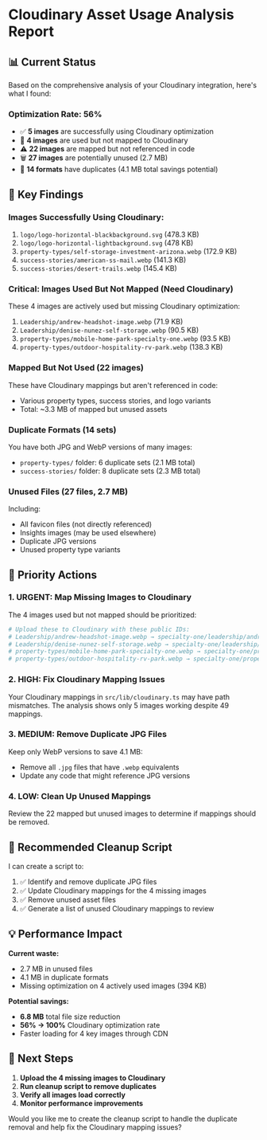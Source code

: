 # Cloudinary Asset Usage Analysis Report

## 📊 Current Status

Based on the comprehensive analysis of your Cloudinary integration, here's what I found:

### **Optimization Rate: 56%**
- ✅ **5 images** are successfully using Cloudinary optimization
- 🔧 **4 images** are used but not mapped to Cloudinary  
- ⚠️ **22 images** are mapped but not referenced in code
- 🗑️ **27 images** are potentially unused (2.7 MB)
- 🔄 **14 formats** have duplicates (4.1 MB total savings potential)

## 🎯 Key Findings

### **Images Successfully Using Cloudinary:**
1. `logo/logo-horizontal-blackbackground.svg` (478.3 KB)
2. `logo/logo-horizontal-lightbackground.svg` (478 KB) 
3. `property-types/self-storage-investment-arizona.webp` (172.9 KB)
4. `success-stories/american-ss-mail.webp` (141.3 KB)
5. `success-stories/desert-trails.webp` (145.4 KB)

### **Critical: Images Used But Not Mapped (Need Cloudinary)**
These 4 images are actively used but missing Cloudinary optimization:
1. `Leadership/andrew-headshot-image.webp` (71.9 KB)
2. `Leadership/denise-nunez-self-storage.webp` (90.5 KB)
3. `property-types/mobile-home-park-specialty-one.webp` (93.5 KB)
4. `property-types/outdoor-hospitality-rv-park.webp` (138.3 KB)

### **Mapped But Not Used (22 images)**
These have Cloudinary mappings but aren't referenced in code:
- Various property types, success stories, and logo variants
- Total: ~3.3 MB of mapped but unused assets

### **Duplicate Formats (14 sets)**
You have both JPG and WebP versions of many images:
- `property-types/` folder: 6 duplicate sets (2.1 MB total)
- `success-stories/` folder: 8 duplicate sets (2.3 MB total)

### **Unused Files (27 files, 2.7 MB)**
Including:
- All favicon files (not directly referenced)
- Insights images (may be used elsewhere)
- Duplicate JPG versions
- Unused property type variants

## 🚨 Priority Actions

### **1. URGENT: Map Missing Images to Cloudinary**
The 4 images used but not mapped should be prioritized:

```bash
# Upload these to Cloudinary with these public IDs:
# Leadership/andrew-headshot-image.webp → specialty-one/leadership/andrew-headshot-image
# Leadership/denise-nunez-self-storage.webp → specialty-one/leadership/denise-nunez-self-storage  
# property-types/mobile-home-park-specialty-one.webp → specialty-one/property-types/mobile-home-park-specialty-one
# property-types/outdoor-hospitality-rv-park.webp → specialty-one/property-types/outdoor-hospitality-rv-park
```

### **2. HIGH: Fix Cloudinary Mapping Issues**
Your Cloudinary mappings in `src/lib/cloudinary.ts` may have path mismatches. The analysis shows only 5 images working despite 49 mappings.

### **3. MEDIUM: Remove Duplicate JPG Files**
Keep only WebP versions to save 4.1 MB:
- Remove all `.jpg` files that have `.webp` equivalents
- Update any code that might reference JPG versions

### **4. LOW: Clean Up Unused Mappings**
Review the 22 mapped but unused images to determine if mappings should be removed.

## 🔧 Recommended Cleanup Script

I can create a script to:
1. ✅ Identify and remove duplicate JPG files
2. ✅ Update Cloudinary mappings for the 4 missing images  
3. ✅ Remove unused asset files
4. ✅ Generate a list of unused Cloudinary mappings to review

## 💡 Performance Impact

**Current waste:**
- 2.7 MB in unused files
- 4.1 MB in duplicate formats  
- Missing optimization on 4 actively used images (394 KB)

**Potential savings:**
- **6.8 MB** total file size reduction
- **56% → 100%** Cloudinary optimization rate
- Faster loading for 4 key images through CDN

## 🎯 Next Steps

1. **Upload the 4 missing images to Cloudinary**
2. **Run cleanup script to remove duplicates**  
3. **Verify all images load correctly**
4. **Monitor performance improvements**

Would you like me to create the cleanup script to handle the duplicate removal and help fix the Cloudinary mapping issues?

